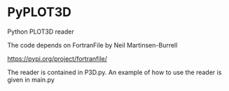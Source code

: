 # PyPLOT3D
Python PLOT3D reader

The code depends on FortranFile by Neil Martinsen-Burrell

https://pypi.org/project/fortranfile/


The reader is contained in P3D.py. An example of how to use the reader is given in main.py
